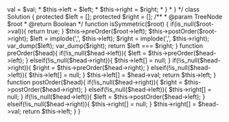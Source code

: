 <?php
/**
 * Definition for a binary tree node.
 * class TreeNode {
 *     public $val = null;
 *     public $left = null;
 *     public $right = null;
 *     function __construct($val = 0, $left = null, $right = null) {
 *         $this->val = $val;
 *         $this->left = $left;
 *         $this->right = $right;
 *     }
 * }
 */
class Solution {
    protected $left = [];
    protected $right = [];

    /**
     * @param TreeNode $root
     * @return Boolean
     */
    function isSymmetric($root) {
        if(is_null($root->val)){
            return true;
        }
        $this->preOrder($root->left);
        $this->postOrder($root->right);

        $left = implode(',', $this->left);
        $right = implode(',', $this->right);
        var_dump($left);
        var_dump($right);
        return $left === $right;

    }

    function preOrder($head){
        if(!is_null($head->left)){
            $left = $this->preOrder($head->left);
        }
        elseif(!is_null($head->right)){
            $this->left[] = null;
        }

        if(!is_null($head->right)){
            $right = $this->preOrder($head->right);
        }
        elseif(!is_null($head->left)){
            $this->left[] = null;
        }
        $this->left[] = $head->val;
        return $this->left;
    }

    function postOrder($head){
        if(!is_null($head->right)){
            $right = $this->postOrder($head->right);
        }
        elseif(!is_null($head->left)){
            $this->right[] = null;
        }

        if(!is_null($head->left)){
            $left = $this->postOrder($head->left);
        }
        elseif(!is_null($head->right)){
            $this->right[] = null;
        }
        $this->right[] = $head->val;
        return $this->left;
    }
}

